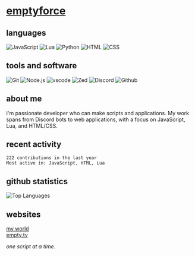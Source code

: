 # [emptyforce](https://emptys.world)

## languages
![JavaScript](https://img.shields.io/badge/JavaScript-F7DF1E?style=for-the-badge&logo=javascript&logoColor=black)
![Lua](https://img.shields.io/badge/Lua-2C2D72?style=for-the-badge&logo=lua&logoColor=white)
![Python](https://img.shields.io/badge/Python-3776AB?style=for-the-badge&logo=python&logoColor=white)
![HTML](https://img.shields.io/badge/HTML5-E34F26?style=for-the-badge&logo=html5&logoColor=white)
![CSS](https://img.shields.io/badge/CSS3-1572B6?style=for-the-badge&logo=css3&logoColor=white)

## tools and software
![Git](https://img.shields.io/badge/Git-F05032?style=for-the-badge&logo=git&logoColor=white)
![Node.js](https://img.shields.io/badge/Node.js-43853D?style=for-the-badge&logo=node.js&logoColor=white)
![vscode](https://img.shields.io/badge/vscode-007ACC?style=for-the-badge&logo=visualstudiocode&logoColor=white)
![Zed](https://img.shields.io/badge/Zed-084CCF?style=for-the-badge&logo=ZedIndustries&logoColor=white)
![Discord](https://img.shields.io/badge/Discord-5865F2?style=for-the-badge&logo=Discord&logoColor=white)
![Github](https://img.shields.io/badge/GitHub-100000?style=for-the-badge&logo=github&logoColor=white)

## about me

I'm passionate developer who can make scripts and applications. My work spans from Discord bots to web applications, with a focus on JavaScript, Lua, and HTML/CSS.

## recent activity

```
222 contributions in the last year
Most active in: JavaScript, HTML, Lua
```

## github statistics

![Top Languages](https://github-readme-stats.vercel.app/api/top-langs/?username=emptier-lab&layout=compact&theme=dark&hide_border=true&bg_color=0d1117)

## websites

[my world](https://emptys.world)  
[empty.tv](https://empty.rocks/)

*one script at a time.*
